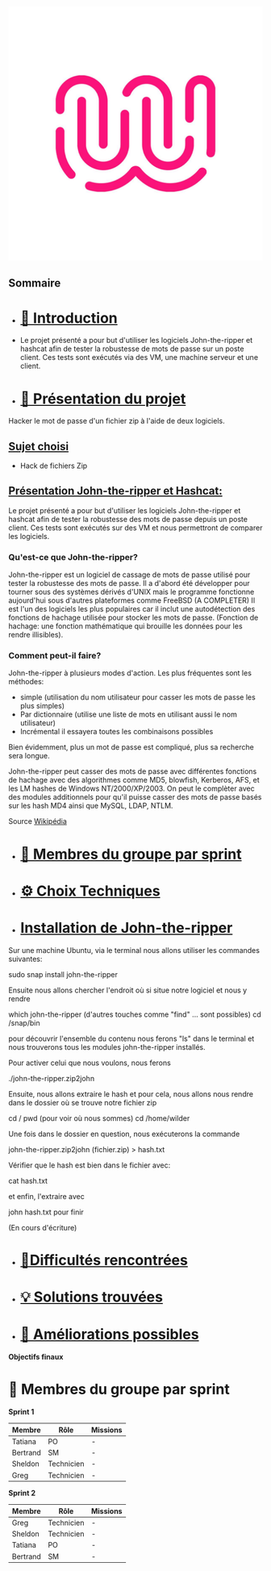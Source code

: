 ![logo de la Wild Code SChool en exemple](Ressources/logo_WCS.jpg)

## Sommaire 

- # [📜 Introduction](#introduction)

- Le projet présenté a pour but d'utiliser les logiciels John-the-ripper et hashcat afin de tester la robustesse de mots de passe sur un poste client. 
Ces tests sont exécutés via des VM, une machine serveur et une client.

- # [🎯 Présentation du projet](#presentation-du-projet)

Hacker le mot de passe d'un fichier zip à l'aide de deux logiciels.

## **<ins>Sujet choisi**<ins>

 - Hack de fichiers Zip
 
  ## <ins>Présentation John-the-ripper et Hashcat:<ins>

Le projet présenté a pour but d'utiliser les logiciels John-the-ripper et hashcat afin de tester la robustesse des mots de passe depuis un poste client. 
Ces tests sont exécutés sur des VM et nous permettront de comparer les logiciels.


### Qu'est-ce que John-the-ripper?

John-the-ripper est un logiciel de cassage de mots de passe utilisé pour tester la robustesse des mots de passe. Il a d'abord été développer pour tourner sous des systèmes dérivés d'UNIX mais le programme fonctionne aujourd'hui sous d'autres plateformes comme FreeBSD (A COMPLETER)
Il est l'un des logiciels les plus populaires car il inclut une autodétection des fonctions de hachage utilisée pour stocker les mots de passe. (Fonction de hachage: une fonction mathématique qui brouille les données pour les rendre illisibles).
 

### Comment peut-il faire?

John-the-ripper à plusieurs modes d'action. Les plus fréquentes sont les méthodes:
  
+ simple (utilisation du nom utilisateur pour casser les mots de passe les plus simples)
+ Par dictionnaire (utilise une liste de mots en utilisant aussi le nom utilisateur)
+ Incrémental il essayera toutes les combinaisons possibles

Bien évidemment, plus un mot de passe est compliqué, plus sa recherche sera longue.

John-the-ripper peut casser des mots de passe avec différentes fonctions de hachage avec des algorithmes comme MD5, blowfish, Kerberos, AFS, et les LM hashes de Windows NT/2000/XP/2003. 
On peut le complèter avec des modules additionnels pour qu'il puisse casser des mots de passe basés sur les hash MD4 ainsi que MySQL, LDAP, NTLM.

Source [Wikipédia](https://fr.wikipedia.org/wiki/John_the_Ripper) 


- # [👥 Membres du groupe par sprint](#membres-du-groupe-par-sprint)
- # [⚙️ Choix Techniques](#choix-techniques)

- # <ins>Installation de John-the-ripper<ins>

Sur une machine Ubuntu, via le terminal nous allons utiliser les commandes suivantes:

   sudo snap install john-the-ripper

Ensuite nous allons chercher l'endroit où si situe notre logiciel et nous y rendre

  which john-the-ripper (d'autres touches comme  "find" ... sont possibles)
  cd /snap/bin

pour découvrir l'ensemble du contenu nous ferons "ls" dans le terminal et nous trouverons tous les modules john-the-ripper installés.

Pour activer celui que nous voulons, nous ferons

  ./john-the-ripper.zip2john

Ensuite, nous allons extraire le hash et pour cela, nous allons nous rendre dans le dossier où se trouve notre fichier zip

   cd /
   pwd (pour voir où nous sommes)
   cd /home/wilder

Une fois dans le dossier en question, nous exécuterons la commande

john-the-ripper.zip2john (fichier.zip) > hash.txt

Vérifier que le hash est bien dans le fichier avec: 

cat hash.txt

et enfin, l'extraire avec

john hash.txt  pour finir
  


(En cours d'écriture)

- # [🧗Difficultés rencontrées](#difficultes-rencontrees)
- # [💡 Solutions trouvées](#solutions-trouvees)
- # [🚀 Améliorations possibles](#ameliorations-possibles)


**Objectifs finaux**


# 👥 Membres du groupe par sprint
<span id="membres-du-groupe-par-sprint"></span>
**Sprint 1**

| Membre   | Rôle       | Missions |
| -------- | ---------- | -------- |
| Tatiana  | PO         | -        |
| Bertrand | SM         | -        |
| Sheldon  | Technicien | -        |
| Greg     | Technicien | -        |

**Sprint 2**

| Membre   | Rôle       | Missions |
| -------- | ---------- | -------- |
| Greg     | Technicien | -        |
| Sheldon  | Technicien | -        |
| Tatiana  | PO         | -        |
| Bertrand | SM         | -        |


